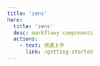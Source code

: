 ```yaml
---
title: 'zens'
hero:
  title: 'zens'
  desc: markflowy components
  actions:
    - text: 快速上手
      link: /getting-started
---
```

